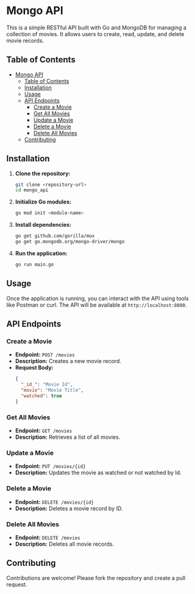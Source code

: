 # Mongo API

This is a simple RESTful API built with Go and MongoDB for managing a collection of movies. It allows users to create, read, update, and delete movie records.

## Table of Contents

- [Mongo API](#mongo-api)
  - [Table of Contents](#table-of-contents)
  - [Installation](#installation)
  - [Usage](#usage)
  - [API Endpoints](#api-endpoints)
    - [Create a Movie](#create-a-movie)
    - [Get All Movies](#get-all-movies)
    - [Update a Movie](#update-a-movie)
    - [Delete a Movie](#delete-a-movie)
    - [Delete All Movies](#delete-all-movies)
  - [Contributing](#contributing)

## Installation

1. **Clone the repository:**
   ```bash
   git clone <repository-url>
   cd mongo_api
   ```

2. **Initialize Go modules:**
   ```bash
   go mod init <module-name>
   ```

3. **Install dependencies:**
   ```bash
   go get github.com/gorilla/mux
   go get go.mongodb.org/mongo-driver/mongo
   ```

4. **Run the application:**
   ```bash
   go run main.go
   ```

## Usage

Once the application is running, you can interact with the API using tools like Postman or curl. The API will be available at `http://localhost:8080`.

## API Endpoints

### Create a Movie

- **Endpoint:** `POST /movies`
- **Description:** Creates a new movie record.
- **Request Body:**
  ```json
  {
    "_id_": "Movie Id",
    "movie": "Movie Title",
    "watched": true
  }
  ```

### Get All Movies

- **Endpoint:** `GET /movies`
- **Description:** Retrieves a list of all movies.

### Update a Movie

- **Endpoint:** `PUT /movies/{id}`
- **Description:** Updates the movie as watched or not watched by Id.


### Delete a Movie

- **Endpoint:** `DELETE /movies/{id}`
- **Description:** Deletes a movie record by ID.

### Delete All Movies

- **Endpoint:** `DELETE /movies`
- **Description:** Deletes all movie records.

## Contributing

Contributions are welcome! Please fork the repository and create a pull request.